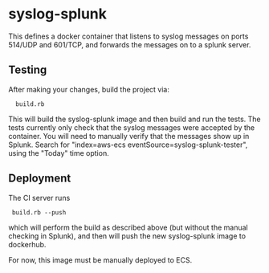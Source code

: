 # syslog-splunk


This defines a docker container that listens to syslog messages on ports 514/UDP and 601/TCP,
and forwards the messages on to a splunk server.

Testing
-------

After making your changes, build the project via:

```
  build.rb
```

This will build the syslog-splunk image and then build and run the tests.
The tests currently only check that the syslog messages were accepted by the container.
You will need to manually verify that the messages show up in Splunk.
Search for "index=aws-ecs eventSource=syslog-splunk-tester",
using the "Today" time option.


Deployment
----------

The CI server runs

```
 build.rb --push
```

which will perform the build as described above (but without the manual checking in Splunk),
and then will push the new syslog-splunk image to dockerhub.

For now, this image must be manually deployed to ECS.
